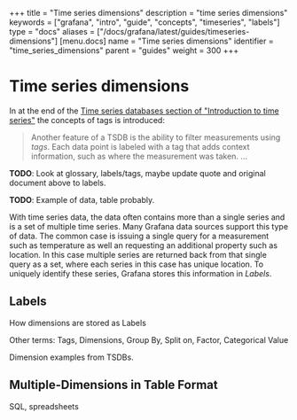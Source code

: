 +++
title = "Time series dimensions"
description = "time series dimensions"
keywords = ["grafana", "intro", "guide", "concepts", "timeseries", "labels"]
type = "docs"
aliases = ["/docs/grafana/latest/guides/timeseries-dimensions"]
[menu.docs]
name = "Time series dimensions"
identifier = "time_series_dimensions"
parent = "guides"
weight = 300
+++

# Time series dimensions

In at the end of the [Time series databases section of "Introduction to time series"](TODO://link) the concepts of tags is introduced:

> Another feature of a TSDB is the ability to filter measurements using _tags_. Each data point is labeled with a tag that adds context information, such as where the measurement was taken. ...

**TODO**: Look at glossary, labels/tags, maybe update quote and original document above to labels.

**TODO**: Example of data, table probably.

With time series data, the data often contains more than a single series and is a set of multiple time series. Many Grafana data sources support this type of data. The common case is issuing a single query for a measurement such as temperature as well an requesting an additional property such as location. In this case multiple series are returned back from that single query as a set, where each series in this case has unique location. To uniquely identify these series, Grafana stores this information in _Labels_.

## Labels


How dimensions are stored as Labels

Other terms:
Tags, Dimensions, Group By, Split on, Factor, Categorical Value

Dimension examples from TSDBs.

## Multiple-Dimensions in Table Format

SQL, spreadsheets
